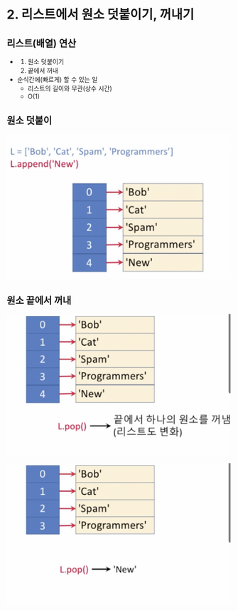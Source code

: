 # 2. 리스트에서 원소 덧붙이기, 꺼내기

## 리스트\(배열\) 연산

* 1. 원소 덧붙이기
  2. 끝에서 꺼내
* 순식간에\(빠르게\) 할 수 있는 일
  * 리스트의 길이와 무관\(상수 시간\)
  * O\(1\)



## 원소 덧붙이

![](../.gitbook/assets/2019-12-29-4.25.21.png)

## 원소 끝에서 꺼내

![](../.gitbook/assets/2019-12-29-4.26.16.png)

![](../.gitbook/assets/2019-12-29-4.26.34.png)

## 

